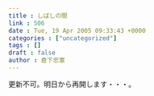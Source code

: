 ```yaml
---
title : しばしの間
link : 506
date : Tue, 19 Apr 2005 09:33:43 +0000
categories : ["uncategorized"]
tags : []
draft : false
author : 倉下忠憲
---
```


更新不可。明日から再開します・・・。<br><br>
